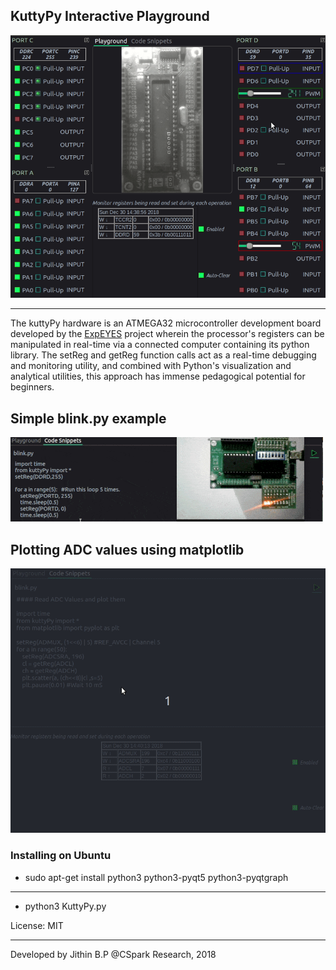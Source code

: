 ## KuttyPy Interactive Playground

![Screenshot](/docs/main.gif?raw=true "Recording of the User Interface")

---
The kuttyPy hardware is an ATMEGA32 microcontroller development board developed by the [ExpEYES](http://expeyes.in) project wherein the processor's registers can be manipulated in real-time via a connected computer containing its python library. The setReg and getReg function calls act as a real-time debugging and monitoring utility, and combined with Python's visualization and analytical utilities, this approach has immense pedagogical potential for beginners. 

## Simple blink.py example
![Screenshot](/docs/blink.gif?raw=true "Write Python code to blink all of PORT D")

## Plotting ADC values using matplotlib
![Screenshot](/docs/code.gif?raw=true "Recording of the ADC logging example")


### Installing on Ubuntu
+ sudo apt-get install python3 python3-pyqt5 python3-pyqtgraph


---
+ python3 KuttyPy.py


License: MIT



---
Developed by Jithin B.P @CSpark Research, 2018
